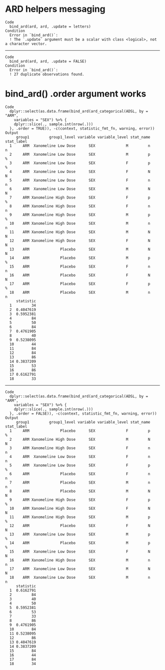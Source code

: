 # ARD helpers messaging

    Code
      bind_ard(ard, ard, .update = letters)
    Condition
      Error in `bind_ard()`:
      ! The `.update` argument must be a scalar with class <logical>, not a character vector.

---

    Code
      bind_ard(ard, ard, .update = FALSE)
    Condition
      Error in `bind_ard()`:
      ! 27 duplicate observations found.

# bind_ard() .order argument works

    Code
      dplyr::select(as.data.frame(bind_ard(ard_categorical(ADSL, by = "ARM",
        variables = "SEX") %>% {
        dplyr::slice(., sample.int(nrow(.)))
      }, .order = TRUE)), -c(context, statistic_fmt_fn, warning, error))
    Output
         group1         group1_level variable variable_level stat_name stat_label
      1     ARM  Xanomeline Low Dose      SEX              M         n          n
      2     ARM  Xanomeline Low Dose      SEX              M         p          %
      3     ARM  Xanomeline Low Dose      SEX              F         p          %
      4     ARM  Xanomeline Low Dose      SEX              F         N          N
      5     ARM  Xanomeline Low Dose      SEX              F         n          n
      6     ARM  Xanomeline Low Dose      SEX              M         N          N
      7     ARM Xanomeline High Dose      SEX              F         p          %
      8     ARM Xanomeline High Dose      SEX              F         n          n
      9     ARM Xanomeline High Dose      SEX              M         p          %
      10    ARM Xanomeline High Dose      SEX              M         n          n
      11    ARM Xanomeline High Dose      SEX              M         N          N
      12    ARM Xanomeline High Dose      SEX              F         N          N
      13    ARM              Placebo      SEX              M         N          N
      14    ARM              Placebo      SEX              M         p          %
      15    ARM              Placebo      SEX              F         n          n
      16    ARM              Placebo      SEX              F         N          N
      17    ARM              Placebo      SEX              F         p          %
      18    ARM              Placebo      SEX              M         n          n
         statistic
      1         34
      2  0.4047619
      3  0.5952381
      4         84
      5         50
      6         84
      7  0.4761905
      8         40
      9  0.5238095
      10        44
      11        84
      12        84
      13        86
      14 0.3837209
      15        53
      16        86
      17 0.6162791
      18        33

---

    Code
      dplyr::select(as.data.frame(bind_ard(ard_categorical(ADSL, by = "ARM",
        variables = "SEX") %>% {
        dplyr::slice(., sample.int(nrow(.)))
      }, .order = FALSE)), -c(context, statistic_fmt_fn, warning, error))
    Output
         group1         group1_level variable variable_level stat_name stat_label
      1     ARM              Placebo      SEX              F         p          %
      2     ARM Xanomeline High Dose      SEX              M         N          N
      3     ARM Xanomeline High Dose      SEX              F         n          n
      4     ARM  Xanomeline Low Dose      SEX              F         n          n
      5     ARM  Xanomeline Low Dose      SEX              F         p          %
      6     ARM              Placebo      SEX              F         n          n
      7     ARM              Placebo      SEX              M         n          n
      8     ARM              Placebo      SEX              M         N          N
      9     ARM Xanomeline High Dose      SEX              F         p          %
      10    ARM Xanomeline High Dose      SEX              F         N          N
      11    ARM Xanomeline High Dose      SEX              M         p          %
      12    ARM              Placebo      SEX              F         N          N
      13    ARM  Xanomeline Low Dose      SEX              M         p          %
      14    ARM              Placebo      SEX              M         p          %
      15    ARM  Xanomeline Low Dose      SEX              F         N          N
      16    ARM Xanomeline High Dose      SEX              M         n          n
      17    ARM  Xanomeline Low Dose      SEX              M         N          N
      18    ARM  Xanomeline Low Dose      SEX              M         n          n
         statistic
      1  0.6162791
      2         84
      3         40
      4         50
      5  0.5952381
      6         53
      7         33
      8         86
      9  0.4761905
      10        84
      11 0.5238095
      12        86
      13 0.4047619
      14 0.3837209
      15        84
      16        44
      17        84
      18        34

